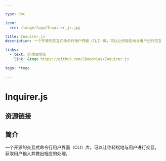 ```yaml
---

type: doc

icon:
  src: /image/logo/Inquirer_js.jpg

title: Inquirer.js
description: 一个开源的交互式命令行用户界面（CLI）库，可以让你轻松地与用户进行交互，获取用户输入并做出相应的处理。

links:
  - text: 📦项目地址
    link: &togo https://github.com/SBoudrias/Inquirer.js

togo: *togo

---
```


<ShowLogo />

# Inquirer.js

<ShowBreadcrumb />

## 资源链接

<ShowLinks />

## 简介

一个开源的交互式命令行用户界面（CLI）库，可以让你轻松地与用户进行交互，获取用户输入并做出相应的处理。

